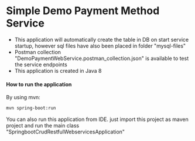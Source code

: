 # Simple Demo Payment Method Service

  - This application will automatically create the table in DB on start service startup, however sql files have also been placed in folder "mysql-files"
  - Postman collection "DemoPaymentWebService.postman_collection.json" is available to test the service endpoints
  - This application is created in Java 8
#### How to run the application
By using mvn:
```sh
mvn spring-boot:run
```
You can also run this application from IDE. just import this project as maven project and run the main class "SpringbootCrudRestfulWebservicesApplication"
